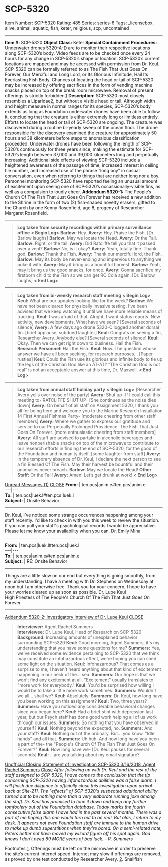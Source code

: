 # SCP-5320
Item Number: SCP-5320
Rating: 485
Series: series-6
Tags: _licensebox, alive, animal, aquatic, fish, keter, religious, scp, uncontained

---

**Item #:** SCP-5320
**Object Class:** Keter
**Special Containment Procedures:** Underwater drones 5320-A-D are to monitor their respective locations along SCP-5320’s body. Video feeds are to be checked once every 24 hours for any change in SCP-5320’s shape or location. SCP-5320’s current locations are mapped and may be accessed with permission from Dr. Keul.
SCP-5320 can be formally referred to as The Fish That Just Goes On Forever, Our Merciful and Long Lord, or Its Glorious Infinitude, Hail Its Everlasting Fish Body. Chances of locating the head or tail of SCP-5320 may be increased by offering sacrifices in the form of vending machine snacks placed on top of the break room microwave. Removal of present offerings is strictly forbidden.[1](javascript:;)
**Description:** SCP-5320 most closely resembles a Liparidae[2](javascript:;), but without a visible head or tail. Although width and height measure in normal ranges for its species, SCP-5320’s body extends as long as Foundation underwater drones have been able to follow it, concluding that the creature is either extremely long or limitless entirely. Efforts to locate the head or tail of SCP-5320 are ongoing. The creature was discovered during a routine bi-yearly sweep of the ocean floor. The drone responsible for the discovery examined the creature for approximately 50 hours and 38 kilometers before steps to anomalous classification proceeded. Underwater drones have been following the length of SCP-5320’s continuously for three years since, making the estimate for SCP-5320’s length between 37,000 and 39,000 kilometers long and perpetually increasing.
Additional side effects of viewing SCP-5320 include a heightened awareness of the passage of time, increased interest in ceiling tile number, and increased use of the phrase “long boy” in casual conversation, even when referring to things that are neither long nor a boy. Personnel monitoring SCP-5320 have reported feeling an unusual amount of excitement upon seeing one of SCP-5320’s occassionally-visible fins, as well as a compulsion to loudly cheer.
**Addendum 5320-1:** The People’s Church Of The Fish That Just Goes On Forever has received a new addition to the Shrine in the form of two (2) fish-shaped novelty erasers, gifted to the Church by one Kenny Rosenfield, age 8, progeny of Researcher Margaret Rosenfield.
* * *
> **Log taken from security recordings within primary surveillance office**
> **< Begin Log>**
> **Barlow:** Hey.
> **Avery:** Hey. Praise the Fish.
> [Dr. Barlow laughs]
> **Barlow:** May we locate the Head.
> **Avery:** Or the Tail.
> **Barlow:** Right, or the tail.
> **Avery:** Did Ratcliffe tell you that it passed over a vent?
> **Barlow:** No, is it okay?
> **Avery:** Yeah, totally fine. Thank god.
> **Barlow:** Thank the Fish.
> **Avery:** Thank our merciful lord, the Fish.
> **Barlow:** May its body be never-ending and impervious to anything we poke it with.
> **Avery:** May it bring us a bountiful harvest.
> **Barlow:** Yeah, may it bring us the good snacks, for once.
> **Avery:** Gonna sacrifice my firstborn child to the Fish so we can get RC Cola again.
> [Dr. Barlow laughs]
> **< End Log>**
* * *
> **Log taken from bi-weekly research staff meeting**
> **< Begin Log>**
> **Keul:** What are our updates looking like for the week?
> **Barlow:** We have not been cleared for physically invasive testing. I’ve been advised that we keep watching it until we have more reliable means of tracking.
> **Keul:** I was afraid of that. Alright, I want status reports. New activity, new developments. What have we seen?
> [Several seconds of silence]
> **Avery:** A few days ago drone 5320-C logged another dorsal fin.
> [brief applause, subdued laughter]
> **Keul:** Congrats on seeing a fin, Researcher Avery. Anybody else?
> [Several seconds of silence]
> **Keul:** Okay. Then we can get right down to business. Hail the Fish.
> **Research Personnel:** Hail the Fish.
> **Keul:** Now. The question whose answer we have all been seeking, for research purposes…
> [Paper rustles]
> **Keul:** Could the Fish use its glorious and infinite body to tie up the legs of the Christian God like an AT-AT? “The Christian God is not real” is not an acceptable answer at this time, Dr. Maxwell.
> **< End Log>**
* * *
> **Log taken from annual staff holiday party**
> **< Begin Log>**
> [Researcher Avery yells over noise of the party]
> **Avery:** Shut up- If I could call this meeting to- RATCLIFFE SHUT UP-
> [She continues as the noise dies down]
> **Avery:** On behalf of all staff on Assignment 5320, I thank you all for being here and welcome you to the Marine Research Installation 14 First Annual Fishmas Party-
> [moderate cheering from other staff members]
> **Avery:** Where we gather to express our gratitude and service to our Perpetually Prolonged Providence, The Fish That Just Goes On Forever.
> [more enthusiastic cheering from staff members]
> **Avery:** All staff are advised to partake in alcoholic beverages and leave nonperishable snacks on top of the microwave to contribute to our research efforts in finding the end of SCP-5320, for the good of the Foundation and humanity itself.
> [some laughter from staff]
> **Avery:** In the temporary absence of Dr. Keul, I declare the next person to see a fin Blessed Of The Fish. May their harvest be bountiful and their anomalies never breach.
> **Barlow:** May we locate the Head!
> **Other Staff:** Or the Tail!
> **Avery:** Amen! Let’s get drunk at work!
> **< End Log>**
  

[Unread Messages (1)](javascript:;)
[CLOSE](javascript:;)
**From:** | ten.pcs|anim.e#ten.pcs|anim.e  
---|---  
**To:** | ten.pcs|luek.l#ten.pcs|luek.l  
**Subject:** | Onsite Behavior  
* * *
Dr. Keul,
I've noticed some strange occurrences happening among your staff recently. I'd like to check in with you this week to review the situation. If you can pull your staff's psychological records I would be appreciative. Please let me know your availability when you can.
Dr. Emily Mina
* * *
**From:** | ten.pcs|luek.l#ten.pcs|luek.l  
---|---  
**To:** | ten.pcs|anim.e#ten.pcs|anim.e  
**Subject:** | RE: Onsite Behavior  
* * *
Things are a little slow on our end but everything is going smoothly, from my understanding. I have a meeting with Dr. Stephens on Wednesday at noon but I am otherwise free. Thank you for your concern, I hope to have your worries cleared up as soon as possible.
Dr. Lupe Keul  
High Priestess of The People's Church Of The Fish That Just Goes On Forever
* * *
  

[Addendum 5320-2: Investigatory Interview of Dr. Lupe Keul](javascript:;)
[CLOSE](javascript:;)
> **Interviewer:** Agent Rachel Summers  
>  **Interviewee:** Dr. Lupe Keul, Head of Research on SCP-5320  
>  **Background:** Increasing amounts of unexplained behavior surrounding SCP-5320
> **Keul:** Good morning, Agent Summers, it's my understanding that you have some questions for me?
> **Summers:** Yes, we've received some evidence pertaining to SCP-5320 that we think may constitute an infohazardous effect, we're hoping you can shed some light on the situation.
> **Keul:** Infohazardous? That comes as a surprise to me, I haven't heard anything about that kind of excitement happening in our neck of the… sea.
> **Summers:** Our hope is that we won't find any excitement at all. "Excitement" usually translates to "more work for everybody."
> **Keul:** You'd be surprised how willing I would be to take a little more work sometimes.
> **Summers:** Wouldn't we all… shall we?
> **Keul:** Absolutely.
> **Summers:** Dr. Keul, how long have you been working on this assignment?
> **Keul:** Two, three years?
> **Summers:** Have you noticed any considerable behavioral changes since you began here?
> **Keul:** Had a brief stint with depression last year, but our Psych staff has done good work helping all of us work through our issues.
> **Summers:** So nothing that you have observed in yourself?
> **Keul:** Nothing beyond the expected, no.
> **Summers:** And your staff?
> **Keul:** Nothing out of the ordinary. But… you know. "Idle hands" and all that.
> **Summers:** Uh huh. And how long have you been a part of the- the "People's Church Of The Fish That Just Goes On Forever?"
> **Keul:** How long have we-
> [Dr. Keul pauses for several seconds]
> **Keul:** …are you talking about my email signature?
  

[Unofficial Closing Statement of Investigation SCP-5320 3/16/2018, Agent Rachel Summers](javascript:;)
[Close](javascript:;)
_After following up with Dr. Keul and the rest of the staff assigned to SCP-5320, I have come to the conclusion that the tip concerning SCP-5320 having infohazardous abilities was a false alarm. I will finish due diligence to officially close this investigation upon arrival back at Site-211. The "effects" of SCP-5320's suspected additional ability turned out to be nothing more than a very elaborate running joke among the staff. Dr. Keul has promised to tone it down and keep any further tomfoolery out of the Foundation database._
_Today marks the fourth consecutive false alarm I have had in the past several months. There was a part of me hoping this one would turn out to be real. But alas, I return to my desk. It appears not even Foundation staff are immune to the human drive to make up dumb superstitions when they're bored._
_On a semi-related note, Peters better not have moved my wizard figure off his spot again. God knows I don't need 69 MORE years of bad luck._
_\- R. Summers_
  
  
  
  

Footnotes
[1](javascript:;). Offerings must be left on the microwave in order to preserve the site’s current internet speed. Internet may slow if offerings are removed, as proved by one test conducted by Researcher Avery.
[2](javascript:;). Snailfish